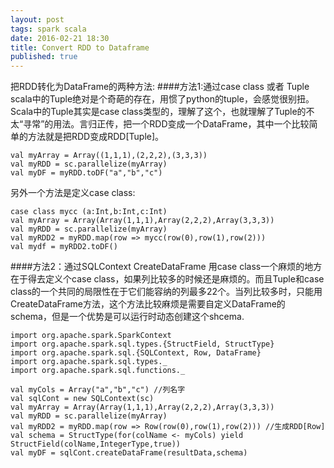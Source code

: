 ```yaml
---
layout: post
tags: spark scala
date: 2016-02-21 18:30
title: Convert RDD to Dataframe 
published: true
---
```


把RDD转化为DataFrame的两种方法:
####方法1:通过case class 或者 Tuple
scala中的Tuple绝对是个奇葩的存在，用惯了python的tuple，会感觉很别扭。Scala中的Tuple其实是case class类型的，理解了这个，也就理解了Tuple的不太“寻常”的用法。言归正传，把一个RDD变成一个DataFrame，其中一个比较简单的方法就是把RDD变成RDD[Tuple]。

```
val myArray = Array((1,1,1),(2,2,2),(3,3,3))
val myRDD = sc.parallelize(myArray)
val myDF = myRDD.toDF("a","b","c")
```

另外一个方法是定义case class:

```
case class mycc (a:Int,b:Int,c:Int)
val myArray = Array(Array(1,1,1),Array(2,2,2),Array(3,3,3))
val myRDD = sc.parallelize(myArray)
val myRDD2 = myRDD.map(row => mycc(row(0),row(1),row(2)))
val mydf = myRDD2.toDF()
```

####方法2：通过SQLContext CreateDataFrame
用case class一个麻烦的地方在于得去定义个case class，如果列比较多的时候还是麻烦的。而且Tuple和case class的一个共同的局限性在于它们能容纳的列最多22个。当列比较多时，只能用CreateDataFrame方法，这个方法比较麻烦是需要自定义DataFrame的schema，但是一个优势是可以运行时动态创建这个shcema.

```
import org.apache.spark.SparkContext
import org.apache.spark.sql.types.{StructField, StructType}
import org.apache.spark.sql.{SQLContext, Row, DataFrame}
import org.apache.spark.sql.types._
import org.apache.spark.sql.functions._

val myCols = Array("a","b","c") //列名字
val sqlCont = new SQLContext(sc)
val myArray = Array(Array(1,1,1),Array(2,2,2),Array(3,3,3))
val myRDD = sc.parallelize(myArray)
val myRDD2 = myRDD.map(row => Row(row(0),row(1),row(2))) //生成RDD[Row]
val schema = StructType(for(colName <- myCols) yield StructField(colName,IntegerType,true))
val myDF = sqlCont.createDataFrame(resultData,schema)
```
